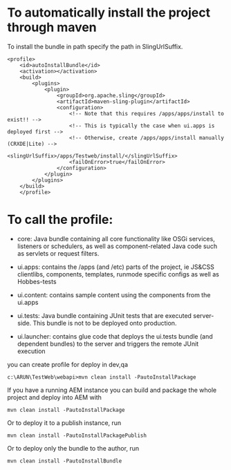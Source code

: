 To automatically install the project through maven 
==================================================

To install the bundle in path specify the path in SlingUrlSuffix.

	<profile>
		<id>autoInstallBundle</id>
		<activation></activation>
		<build>
			<plugins>
				<plugin>
					<groupId>org.apache.sling</groupId>
					<artifactId>maven-sling-plugin</artifactId>
					<configuration>
						<!-- Note that this requires /apps/apps/install to exist!! -->
						<!-- This is typically the case when ui.apps is deployed first -->
						<!-- Otherwise, create /apps/apps/install manually (CRXDE|Lite) -->
						<slingUrlSuffix>/apps/Testweb/install/</slingUrlSuffix>
						<failOnError>true</failOnError>
					</configuration>
				</plugin>
			</plugins>
		</build>
	    </profile>

To call the profile:
====================
* core: Java bundle containing all core functionality like OSGi services, listeners or schedulers, as well as component-related Java code such as servlets or request filters.

* ui.apps: contains the /apps (and /etc) parts of the project, ie JS&CSS clientlibs, components, templates, runmode specific configs as well as Hobbes-tests

* ui.content: contains sample content using the components from the ui.apps

* ui.tests: Java bundle containing JUnit tests that are executed server-side. This bundle is not to be deployed onto production.

* ui.launcher: contains glue code that deploys the ui.tests bundle (and dependent bundles) to the server and triggers the remote JUnit execution

you can create profile for deploy in dev,qa

	c:\ARUN\TestWeb\webapi>mvn clean install -PautoInstallPackage

If you have a running AEM instance you can build and package the whole project and deploy into AEM with 

 	mvn clean install -PautoInstallPackage
    
Or to deploy it to a publish instance, run

    mvn clean install -PautoInstallPackagePublish
    
Or to deploy only the bundle to the author, run

    mvn clean install -PautoInstallBundle
